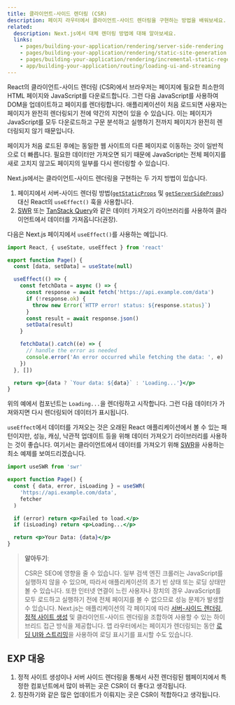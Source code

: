 ```yaml
---
title: 클라이언트-사이드 렌더링 (CSR)
description: 페이지 라우터에서 클라이언트-사이드 렌더링을 구현하는 방법을 배워보세요.
related:
  description: Next.js에서 대체 렌더링 방법에 대해 알아보세요.
  links:
    - pages/building-your-application/rendering/server-side-rendering
    - pages/building-your-application/rendering/static-site-generation
    - pages/building-your-application/rendering/incremental-static-regeneration
    - app/building-your-application/routing/loading-ui-and-streaming
---
```


React의 클라이언트-사이드 렌더링 (CSR)에서 브라우저는 페이지에 필요한 최소한의 HTML 페이지와 JavaScript를 다운로드합니다. 그런 다음 JavaScript를 사용하여 DOM을 업데이트하고 페이지를 렌더링합니다. 애플리케이션이 처음 로드되면 사용자는 페이지가 완전히 렌더링되기 전에 약간의 지연이 있을 수 있습니다. 이는 페이지가 JavaScript를 모두 다운로드하고 구문 분석하고 실행하기 전까지 페이지가 완전히 렌더링되지 않기 때문입니다.

페이지가 처음 로드된 후에는 동일한 웹 사이트의 다른 페이지로 이동하는 것이 일반적으로 더 빠릅니다. 필요한 데이터만 가져오면 되기 때문에 JavaScript는 전체 페이지를 새로 고치지 않고도 페이지의 일부를 다시 렌더링할 수 있습니다.

Next.js에서는 클라이언트-사이드 렌더링을 구현하는 두 가지 방법이 있습니다.

1. 페이지에서 서버-사이드 렌더링 방법([`getStaticProps`](/docs/pages/building-your-application/data-fetching/get-static-props) 및 [`getServerSideProps`](/docs/pages/building-your-application/data-fetching/get-server-side-props)) 대신 React의 `useEffect()` 훅을 사용합니다.
2. [SWR](https://swr.vercel.app/) 또는 [TanStack Query](https://tanstack.com/query/latest/)와 같은 데이터 가져오기 라이브러리를 사용하여 클라이언트에서 데이터를 가져옵니다(권장).

다음은 Next.js 페이지에서 `useEffect()`를 사용하는 예입니다.

```jsx filename="pages/index.js"
import React, { useState, useEffect } from 'react'

export function Page() {
  const [data, setData] = useState(null)

  useEffect(() => {
    const fetchData = async () => {
      const response = await fetch('https://api.example.com/data')
      if (!response.ok) {
        throw new Error(`HTTP error! status: ${response.status}`)
      }
      const result = await response.json()
      setData(result)
    }

    fetchData().catch((e) => {
      // handle the error as needed
      console.error('An error occurred while fetching the data: ', e)
    })
  }, [])

  return <p>{data ? `Your data: ${data}` : 'Loading...'}</p>
}
```

위의 예에서 컴포넌트는 `Loading...`을 렌더링하고 시작합니다. 그런 다음 데이터가 가져와지면 다시 렌더링되어 데이터가 표시됩니다.

`useEffect`에서 데이터를 가져오는 것은 오래된 React 애플리케이션에서 볼 수 있는 패턴이지만, 성능, 캐싱, 낙관적 업데이트 등을 위해 데이터 가져오기 라이브러리를 사용하는 것이 좋습니다. 여기서는 클라이언트에서 데이터를 가져오기 위해 [SWR](https://swr.vercel.app/)을 사용하는 최소 예제를 보여드리겠습니다.

```jsx filename="pages/index.js"
import useSWR from 'swr'

export function Page() {
  const { data, error, isLoading } = useSWR(
    'https://api.example.com/data',
    fetcher
  )

  if (error) return <p>Failed to load.</p>
  if (isLoading) return <p>Loading...</p>

  return <p>Your Data: {data}</p>
}
```

> **알아두기**:
>
> CSR은 SEO에 영향을 줄 수 있습니다. 일부 검색 엔진 크롤러는 JavaScript를 실행하지 않을 수 있으며, 따라서 애플리케이션의 초기 빈 상태 또는 로딩 상태만 볼 수 있습니다. 또한 인터넷 연결이 느린 사용자나 장치의 경우 JavaScript를 모두 로드하고 실행하기 전에 전체 페이지를 볼 수 없으므로 성능 문제가 발생할 수 있습니다. Next.js는 애플리케이션의 각 페이지에 따라 [서버-사이드 렌더링](/docs/pages/building-your-application/rendering/server-side-rendering), [정적 사이트 생성](/docs/pages/building-your-application/rendering/static-site-generation) 및 클라이언트-사이드 렌더링을 조합하여 사용할 수 있는 하이브리드 접근 방식을 제공합니다. 앱 라우터에서는 페이지가 렌더링되는 동안 [로딩 UI와 스트리밍](/docs/app/building-your-application/routing/loading-ui-and-streaming)을 사용하여 로딩 표시기를 표시할 수도 있습니다.

## EXP 대응

1. 정적 사이트 생성이나 서버 사이드 렌더링을 통해서 사전 렌더링된 웹페이지에서 특정한 컴포넌트에서 많이 바뀌는 곳은 CSR이 더 좋다고 생각됩니다.
2. 칭찬하기와 같은 많은 업데이트가 이뤄지는 곳은 CSR이 적합하다고 생각됩니다.
